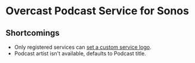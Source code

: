 # Overcast Podcast Service for Sonos

## Shortcomings

* Only registered services can [set a custom service logo](http://musicpartners.sonos.com/node/377).
* Podcast artist isn't available, defaults to Podcast title.
